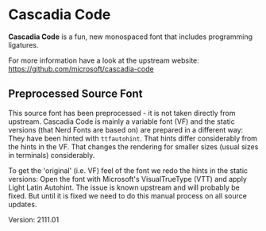 # Cascadia Code

**Cascadia Code** is a fun, new monospaced font that includes programming ligatures.

For more information have a look at the upstream website: https://github.com/microsoft/cascadia-code

## Preprocessed Source Font

This source font has been preprocessed - it is not taken directly from upstream.
Cascadia Code is mainly a variable font (VF) and the static versions (that Nerd Fonts
are based on) are prepared in a different way: They have been hinted with `ttfautohint`.
That hints differ considerably from the hints in the VF. That changes the rendering for
smaller sizes (usual sizes in terminals) considerably.

To get the 'original' (i.e. VF) feel of the font we redo the hints in the static versions:
Open the font with Microsoft's VisualTrueType (VTT) and apply Light Latin Autohint.
The issue is known upstream and will probably be fixed. But until it is fixed we need
to do this manual process on all source updates.

Version: 2111.01
